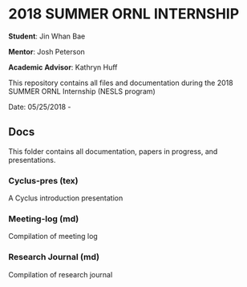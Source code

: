 # 2018 SUMMER ORNL INTERNSHIP
**Student**: Jin Whan Bae

**Mentor**: Josh Peterson

**Academic Advisor**: Kathryn Huff

This repository contains all files and documentation during the 2018 SUMMER ORNL Internship (NESLS program)

Date: 05/25/2018 -


## Docs
This folder contains all documentation, papers in progress, and presentations.

### Cyclus-pres (tex)
A Cyclus introduction presentation

### Meeting-log (md)
Compilation of meeting log

### Research Journal (md)
Compilation of research journal

